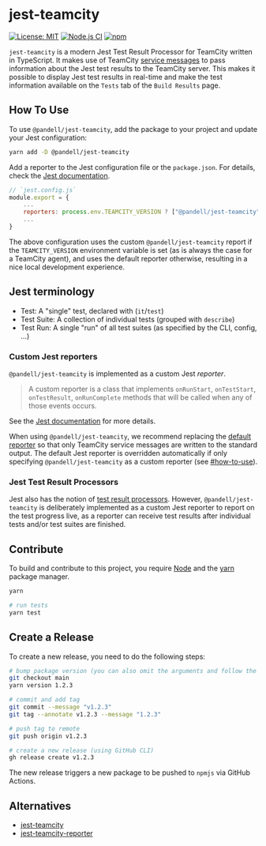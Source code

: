 # jest-teamcity

[![License: MIT](https://img.shields.io/badge/License-MIT-yellow.svg)](https://opensource.org/licenses/MIT)
[![Node.js CI](https://github.com/pandell/jest-teamcity/actions/workflows/node-ci.yml/badge.svg)](https://github.com/pandell/jest-teamcity/actions/workflows/node-ci.yml)
[![npm](https://img.shields.io/npm/v/@pandell/jest-teamcity)](https://www.npmjs.com/package/@pandell/jest-teamcity)

`jest-teamcity` is a modern Jest Test Result Processor for TeamCity written in TypeScript. It makes use of TeamCity [service messages](https://www.jetbrains.com/help/teamcity/service-messages.html) to pass information about the Jest test results to the TeamCity server. This makes it possible to display Jest test results in real-time and make the test information available on the `Tests` tab of the `Build Results` page.

## How To Use

To use `@pandell/jest-teamcity`, add the package to your project and update your Jest configuration:

```sh
yarn add -D @pandell/jest-teamcity
```

Add a reporter to the Jest configuration file or the `package.json`. For details, check the [Jest documentation](https://jestjs.io/docs/configuration#reporters-arraymodulename--modulename-options).

```js
// `jest.config.js`
module.export = {
    ...
    reporters: process.env.TEAMCITY_VERSION ? ["@pandell/jest-teamcity"] : ["default"],
    ...
}
```

The above configuration uses the custom `@pandell/jest-teamcity` report if the `TEAMCITY_VERSION` environment variable is set (as is always the case for a TeamCity agent), and uses the default reporter otherwise, resulting in a nice local development experience.

## Jest terminology

- Test: A "single" test, declared with (`it`/`test`)
- Test Suite: A collection of individual tests (grouped with `describe`)
- Test Run: A single "run" of all test suites (as specified by the CLI, config, ...)

### Custom Jest reporters

`@pandell/jest-teamcity` is implemented as a custom Jest _reporter_.

> A custom reporter is a class that implements `onRunStart`, `onTestStart`, `onTestResult`, `onRunComplete` methods that will be called when any of those events occurs.

See the [Jest documentation](https://jestjs.io/docs/configuration#reporters-arraymodulename--modulename-options) for more details.

When using `@pandell/jest-teamcity`, we recommend replacing the [default reporter](https://github.com/facebook/jest/blob/main/packages/jest-reporters/src/DefaultReporter.ts) so that only TeamCity service messages are written to the standard output. The default Jest reporter is overridden automatically if only specifying `@pandell/jest-teamcity` as a custom reporter (see [#how-to-use](#how-to-use)).

### Jest Test Result Processors

Jest also has the notion of [test result processors](https://jestjs.io/docs/configuration#testresultsprocessor-string). However, `@pandell/jest-teamcity` is deliberately implemented as a custom Jest reporter to report on the test progress live, as a reporter can receive test results after individual tests and/or test suites are finished.

## Contribute

To build and contribute to this project, you require [Node](https://nodejs.org/en/) and the [yarn](https://yarnpkg.com/) package manager.

```sh
yarn

# run tests
yarn test
```

## Create a Release

To create a new release, you need to do the following steps:

```sh
# bump package version (you can also omit the arguments and follow the interactive prompt)
git checkout main
yarn version 1.2.3

# commit and add tag
git commit --message "v1.2.3"
git tag --annotate v1.2.3 --message "1.2.3"

# push tag to remote
git push origin v1.2.3

# create a new release (using GitHub CLI)
gh release create v1.2.3
```

The new release triggers a new package to be pushed to `npmjs` via GitHub Actions.

## Alternatives

- [jest-teamcity](https://github.com/itereshchenkov/jest-teamcity)
- [jest-teamcity-reporter](https://github.com/winterbe/jest-teamcity-reporter)
